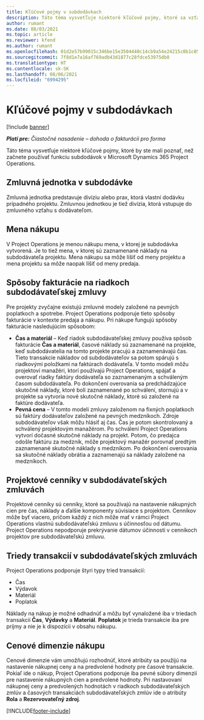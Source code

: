 ```yaml
---
title: Kľúčové pojmy v subdodávkach
description: Táto téma vysvetľuje niektoré kľúčové pojmy, ktoré sa vzťahujú na subdodávky v Microsoft Dynamics 365 Project Operations.
author: rumant
ms.date: 08/03/2021
ms.topic: article
ms.reviewer: kfend
ms.author: rumant
ms.openlocfilehash: 01d2e57b99015c346be15e3504440c14cb9a54e24215c0b1c052c5112f4b940a
ms.sourcegitcommit: 7f8d1e7a16af769adb43d1877c28fdce53975db8
ms.translationtype: HT
ms.contentlocale: sk-SK
ms.lasthandoff: 08/06/2021
ms.locfileid: "6994295"
---
```

# <a name="key-concepts-in-subcontracting"></a>Kľúčové pojmy v subdodávkach

[!include [banner](../../includes/dataverse-preview.md)]

_**Platí pre:** Čiastočné nasadenie – dohoda o fakturácii pro forma_

Táto téma vysvetľuje niektoré kľúčové pojmy, ktoré by ste mali poznať, než začnete používať funkciu subdodávok v Microsoft Dynamics 365 Project Operations.

## <a name="contracting-unit-on-the-subcontract"></a>Zmluvná jednotka v subdodávke

Zmluvná jednotka predstavuje divíziu alebo prax, ktorá vlastní dodávku prípadného projektu. Zmluvnou jednotkou je tiež divízia, ktorá vstupuje do zmluvného vzťahu s dodávateľom.

## <a name="purchase-currency"></a>Mena nákupu

V Project Operations je menou nákupu mena, v ktorej je subdodávka vytvorená. Je to tiež mena, v ktorej sú zaznamenané náklady na subdodávateľa projektu. Mena nákupu sa môže líšiť od meny projektu a mena projektu sa môže naopak líšiť od meny predaja.

## <a name="billing-methods-on-subcontract-lines"></a>Spôsoby fakturácie na riadkoch subdodávateľskej zmluvy

Pre projekty zvyčajne existujú zmluvné modely založené na pevných poplatkoch a spotrebe. Project Operations podporuje tieto spôsoby fakturácie v kontexte predaja a nákupu. Pri nákupe fungujú spôsoby fakturácie nasledujúcim spôsobom:

- **Čas a materiál** – Keď riadok subdodávateľskej zmluvy používa spôsob fakturácie **Čas a materiál**, časové náklady sú zaznamenané na projekte, keď subdodávatelia na tomto projekte pracujú a zaznamenávajú čas. Tieto transakcie nákladov od subdodávateľov sa potom spárujú s riadkovými položkami na faktúrach dodávateľa. V tomto modeli môžu projektoví manažéri, ktorí používajú Project Operations, spájať a overovať riadky faktúry dodávateľa so zaznamenaným a schváleným časom subdodávateľa. Po dokončení overovania sa predchádzajúce skutočné náklady, ktoré boli zaznamenané po schválení, stornujú a v projekte sa vytvoria nové skutočné náklady, ktoré sú založené na faktúre dodávateľa.
- **Pevná cena** – V tomto modeli zmluvy založenom na fixných poplatkoch sú faktúry dodávateľov založené na pevných medzníkoch. Zdroje subdodávateľov však môžu hlásiť aj čas. Čas je potom skontrolovaný a schválený projektovým manažérom. Po schválení Project Operations vytvorí dočasné skutočné náklady na projekt. Potom, čo predajca odošle faktúru za medzník, môže projektový manažér porovnať predtým zaznamenané skutočné náklady s medzníkom. Po dokončení overovania sa skutočné náklady obrátia a zaznamenajú sa náklady založené na medzníkoch.

## <a name="project-price-lists-on-subcontracts"></a>Projektové cenníky v subdodávateľských zmluvách

Projektové cenníky sú cenníky, ktoré sa používajú na nastavenie nákupných cien pre čas, náklady a ďalšie komponenty súvisiace s projektom. Cenníkov môže byť viacero, pričom každý z nich môže mať v rámci Project Operations vlastnú subdodávateľskú zmluvu s účinnosťou od dátumu. Project Operations nepodporuje prekrývanie dátumov účinnosti v cenníkoch projektov pre subdodávateľskú zmluvu.

## <a name="transaction-classes-on-subcontracts"></a>Triedy transakcií v subdodávateľských zmluvách

Project Operations podporuje štyri typy tried transakcií:

- Čas
- Výdavok
- Materiál
- Poplatok

Náklady na nákup je možné odhadnúť a môžu byť vynaložené iba v triedach transakcií **Čas**, **Výdavky** a **Materiál**. **Poplatok** je trieda transakcie iba pre príjmy a nie je k dispozícii v obsahu nákupu.

## <a name="purchase-pricing-dimensions"></a>Cenové dimenzie nákupu

Cenové dimenzie vám umožňujú rozhodnúť, ktoré atribúty sa použijú na nastavenie nákupnej ceny a na predvolené hodnoty pre časové transakcie. Pokiaľ ide o nákup, Project Operations podporuje iba pevné súbory dimenzií pre nastavenie nákupných cien a predvolené hodnoty. Pri nastavovaní nákupnej ceny a predvolených hodnotách v riadkoch subdodávateľských zmlúv a časových transakciách subdodávateľských zmlúv ide o atribúty **Rola** a **Rezervovateľný zdroj**.

[!INCLUDE[footer-include](../../includes/footer-banner.md)]
